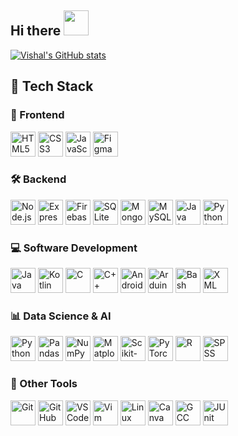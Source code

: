 ## Hi there <img src="https://i.gifer.com/33HU.gif" width="40" height="40" />

[![Vishal's GitHub stats](https://github-readme-stats.vercel.app/api?username=vishalsivakumar2809&show_icons=true&theme=dark)](https://github.com/vishalsivakumar2809)

## 🚀 Tech Stack

### 🎨 Frontend
  <tr>
    <td align="center"><img src="https://cdn.jsdelivr.net/gh/devicons/devicon/icons/html5/html5-original.svg" width="40" title="HTML5" /></td>
    <td align="center"><img src="https://cdn.jsdelivr.net/gh/devicons/devicon/icons/css3/css3-original.svg" width="40" title="CSS3" /></td>
    <td align="center"><img src="https://cdn.jsdelivr.net/gh/devicons/devicon/icons/javascript/javascript-original.svg" width="40" title="JavaScript" />
    <td align="center"><img src="https://cdn.jsdelivr.net/gh/devicons/devicon/icons/figma/figma-original.svg" width="40" title="Figma" /></td>
  </tr>

### 🛠️ Backend
  <tr>
    <td align="center"><img src="https://cdn.jsdelivr.net/gh/devicons/devicon/icons/nodejs/nodejs-original.svg" width="40" title="Node.js" /></td>
    <td align="center"><img src="https://cdn.jsdelivr.net/gh/devicons/devicon/icons/express/express-original.svg" width="40" title="Express.js" /></td>
    <td align="center"><img src="https://cdn.jsdelivr.net/gh/devicons/devicon/icons/firebase/firebase-original.svg" width="40" title="Firebase" /></td>
    <td align="center"><img src="https://cdn.jsdelivr.net/gh/devicons/devicon/icons/sqlite/sqlite-original.svg" width="40" title="SQLite" /></td>
    <td align="center"><img src="https://cdn.jsdelivr.net/gh/devicons/devicon/icons/mongodb/mongodb-original.svg" width="40" title="MongoDB" /></td>
    <td align="center"><img src="https://cdn.jsdelivr.net/gh/devicons/devicon/icons/mysql/mysql-original.svg" width="40" title="MySQL" /></td>
    <td align="center"><img src="https://cdn.jsdelivr.net/gh/devicons/devicon/icons/java/java-original.svg" width="40" title="Java (Backend)" /></td>
    <td align="center"><img src="https://cdn.jsdelivr.net/gh/devicons/devicon/icons/python/python-original.svg" width="40" title="Python (API)" /></td>
  </tr>

### 💻 Software Development
  <tr>
    <td align="center"><img src="https://cdn.jsdelivr.net/gh/devicons/devicon/icons/java/java-original.svg" width="40" title="Java" /></td>
    <td align="center"><img src="https://cdn.jsdelivr.net/gh/devicons/devicon/icons/kotlin/kotlin-original.svg" width="40" title="Kotlin" /></td>
    <td align="center"><img src="https://cdn.jsdelivr.net/gh/devicons/devicon/icons/c/c-original.svg" width="40" title="C" /></td>
    <td align="center"><img src="https://cdn.jsdelivr.net/gh/devicons/devicon/icons/cplusplus/cplusplus-original.svg" width="40" title="C++" /></td>
    <td align="center"><img src="https://cdn.jsdelivr.net/gh/devicons/devicon/icons/androidstudio/androidstudio-original.svg" width="40" title="Android Studio" /></td>
    <td align="center"><img src="https://cdn.jsdelivr.net/gh/devicons/devicon/icons/arduino/arduino-original.svg" width="40" title="Arduino" /></td>
    <td align="center"><img src="https://cdn.jsdelivr.net/gh/devicons/devicon/icons/bash/bash-original.svg" width="40" title="Bash" /></td>
    <td align="center"><img src="https://cdn.jsdelivr.net/gh/devicons/devicon/icons/xml/xml-original.svg" width="40" title="XML" /></td>
  </tr>


### 📊 Data Science & AI

  <tr>
    <td align="center"><img src="https://cdn.jsdelivr.net/gh/devicons/devicon/icons/python/python-original.svg" width="40" title="Python" /></td>
    <td align="center"><img src="https://cdn.jsdelivr.net/gh/devicons/devicon/icons/pandas/pandas-original-wordmark.svg" width="40" title="Pandas" /></td>
    <td align="center"><img src="https://cdn.jsdelivr.net/gh/devicons/devicon/icons/numpy/numpy-original.svg" width="40" title="NumPy" /></td>
    <td align="center"><img src="https://cdn.jsdelivr.net/gh/devicons/devicon/icons/matplotlib/matplotlib-original.svg" width="40" title="Matplotlib" /></td>
    <td align="center"><img src="https://cdn.jsdelivr.net/gh/devicons/devicon/icons/scikitlearn/scikitlearn-original.svg" width="40" title="Scikit-learn" /></td>
    <td align="center"><img src="https://cdn.jsdelivr.net/gh/devicons/devicon/icons/pytorch/pytorch-original.svg" width="40" title="PyTorch" /></td>
    <td align="center"><img src="https://cdn.jsdelivr.net/gh/devicons/devicon/icons/r/r-original.svg" width="40" title="R" /></td>
    <td align="center"><img src="https://cdn.jsdelivr.net/gh/devicons/devicon/icons/spss/spss-original.svg" width="40" title="SPSS" /></td>
  </tr>


### 🧰 Other Tools

  <tr>
    <td align="center"><img src="https://cdn.jsdelivr.net/gh/devicons/devicon/icons/git/git-original.svg" width="40" title="Git" /></td>
    <td align="center"><img src="https://cdn.jsdelivr.net/gh/devicons/devicon/icons/github/github-original.svg" width="40" title="GitHub" /></td>
    <td align="center"><img src="https://cdn.jsdelivr.net/gh/devicons/devicon/icons/vscode/vscode-original.svg" width="40" title="VS Code" /></td>
    <td align="center"><img src="https://cdn.jsdelivr.net/gh/devicons/devicon/icons/vim/vim-original.svg" width="40" title="Vim" /></td>
    <td align="center"><img src="https://cdn.jsdelivr.net/gh/devicons/devicon/icons/linux/linux-original.svg" width="40" title="Linux" /></td>
    <td align="center"><img src="https://cdn.jsdelivr.net/gh/devicons/devicon/icons/canva/canva-original.svg" width="40" title="Canva" /></td>
    <td align="center"><img src="https://cdn.jsdelivr.net/gh/devicons/devicon/icons/gcc/gcc-original.svg" width="40" title="GCC" /></td>
    <td align="center"><img src="https://cdn.jsdelivr.net/gh/devicons/devicon/icons/junit/junit-original.svg" width="40" title="JUnit" /></td>
  </tr>


